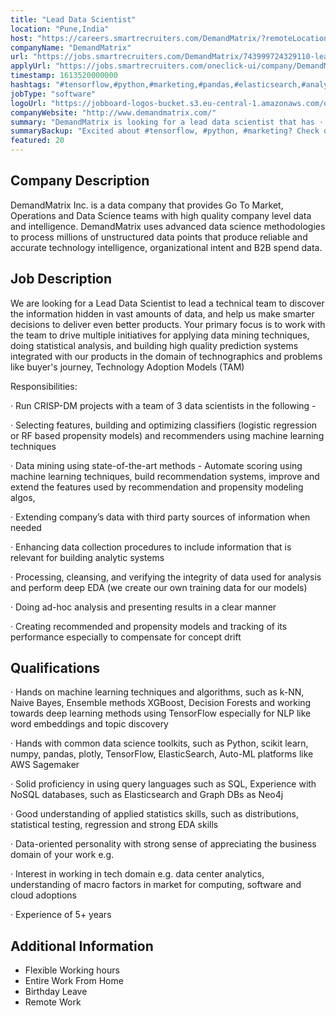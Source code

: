 ```yaml
---
title: "Lead Data Scientist"
location: "Pune,India"
host: "https://careers.smartrecruiters.com/DemandMatrix/?remoteLocation=true"
companyName: "DemandMatrix"
url: "https://jobs.smartrecruiters.com/DemandMatrix/743999724329110-lead-data-scientist"
applyUrl: "https://jobs.smartrecruiters.com/oneclick-ui/company/DemandMatrix/publication/05e05fb5-c76f-4af9-8c67-40c740276d68?dcr_id=DCRA1"
timestamp: 1613520000000
hashtags: "#tensorflow,#python,#marketing,#pandas,#elasticsearch,#analysis,#aws,#operations,#office,#optimization"
jobType: "software"
logoUrl: "https://jobboard-logos-bucket.s3.eu-central-1.amazonaws.com/demandmatrix"
companyWebsite: "http://www.demandmatrix.com/"
summary: "DemandMatrix is looking for a lead data scientist that has · Experience of 5+ years."
summaryBackup: "Excited about #tensorflow, #python, #marketing? Check out this job post!"
featured: 20
---
```


## Company Description

DemandMatrix Inc. is a data company that provides Go To Market, Operations and Data Science teams with high quality company level data and intelligence. DemandMatrix uses advanced data science methodologies to process millions of unstructured data points that produce reliable and accurate technology intelligence, organizational intent and B2B spend data.

## Job Description

We are looking for a Lead Data Scientist to lead a technical team to discover the information hidden in vast amounts of data, and help us make smarter decisions to deliver even better products. Your primary focus is to work with the team to drive multiple initiatives for applying data mining techniques, doing statistical analysis, and building high quality prediction systems integrated with our products in the domain of technographics and problems like buyer's journey, Technology Adoption Models (TAM)

Responsibilities:

· Run CRISP-DM projects with a team of 3 data scientists in the following -

· Selecting features, building and optimizing classifiers (logistic regression or RF based propensity models) and recommenders using machine learning techniques

· Data mining using state-of-the-art methods - Automate scoring using machine learning techniques, build recommendation systems, improve and extend the features used by recommendation and propensity modeling algos,

· Extending company’s data with third party sources of information when needed

· Enhancing data collection procedures to include information that is relevant for building analytic systems

· Processing, cleansing, and verifying the integrity of data used for analysis and perform deep EDA (we create our own training data for our models)

· Doing ad-hoc analysis and presenting results in a clear manner

· Creating recommended and propensity models and tracking of its performance especially to compensate for concept drift

## Qualifications

· Hands on machine learning techniques and algorithms, such as k-NN, Naive Bayes, Ensemble methods XGBoost, Decision Forests and working towards deep learning methods using TensorFlow especially for NLP like word embeddings and topic discovery

· Hands with common data science toolkits, such as Python, scikit learn, numpy, pandas, plotly, TensorFlow, ElasticSearch, Auto-ML platforms like AWS Sagemaker

· Solid proficiency in using query languages such as SQL, Experience with NoSQL databases, such as Elasticsearch and Graph DBs as Neo4j

· Good understanding of applied statistics skills, such as distributions, statistical testing, regression and strong EDA skills

· Data-oriented personality with strong sense of appreciating the business domain of your work e.g.

· Interest in working in tech domain e.g. data center analytics, understanding of macro factors in market for computing, software and cloud adoptions

· Experience of 5+ years

## Additional Information

*   Flexible Working hours
*   Entire Work From Home
*   Birthday Leave
*   Remote Work
